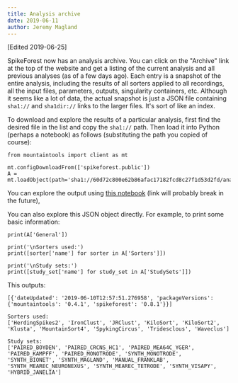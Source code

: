 ```yaml
---
title: Analysis archive
date: 2019-06-11
author: Jeremy Magland
---
```


[Edited 2019-06-25]

SpikeForest now has an analysis archive. You can click on the "Archive" link at
the top of the website and get a listing of the current analysis and all
previous analyses (as of a few days ago). Each entry is a snapshot of the entire
analysis, including the results of all sorters applied to all recordings, all
the input files, parameters, outputs, singularity containers, etc. Although it
seems like a lot of data, the actual snapshot is just a JSON file containing
`sha1://` and `sha1dir://` links to the larger files. It's sort of like an
index.

To download and explore the results of a particular analysis, first find the
desired file in the list and copy the `sha1://` path. Then load it into Python
(perhaps a notebook) as follows (substituting the path you copied of course):

```
from mountaintools import client as mt

mt.configDownloadFrom(['spikeforest.public'])
A = mt.loadObject(path='sha1://60d72c800e62b86afac17182fcd8c27f1d53d2fd/analysis.json')
```

You can explore the output using [this notebook](https://github.com/flatironinstitute/spikeforest/blob/master/working/notebooks/view_main_analysis.ipynb) (link will probably break in the future), 

You can also explore this JSON object directly. For example, to print some basic information:

```
print(A['General'])

print('\nSorters used:')
print([sorter['name'] for sorter in A['Sorters']])

print('\nStudy sets:')
print([study_set['name'] for study_set in A['StudySets']])
```

This outputs:

```
[{'dateUpdated': '2019-06-10T12:57:51.276958', 'packageVersions': {'mountaintools': '0.4.1', 'spikeforest': '0.8.1'}}]

Sorters used:
['HerdingSpikes2', 'IronClust', 'JRClust', 'KiloSort', 'KiloSort2', 'Klusta', 'MountainSort4', 'SpykingCircus', 'Tridesclous', 'Waveclus']

Study sets:
['PAIRED_BOYDEN', 'PAIRED_CRCNS_HC1', 'PAIRED_MEA64C_YGER', 'PAIRED_KAMPFF', 'PAIRED_MONOTRODE', 'SYNTH_MONOTRODE', 'SYNTH_BIONET', 'SYNTH_MAGLAND', 'MANUAL_FRANKLAB', 'SYNTH_MEAREC_NEURONEXUS', 'SYNTH_MEAREC_TETRODE', 'SYNTH_VISAPY', 'HYBRID_JANELIA']
```